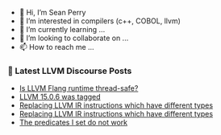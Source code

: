 - 👋 Hi, I’m Sean Perry
- 👀 I’m interested in compilers (c++, COBOL, llvm)
- 🌱 I’m currently learning ...
- 💞️ I’m looking to collaborate on ...
- 📫 How to reach me ...

<!---
s66perry/s66perry is a ✨ special ✨ repository because its `README.md` (this file) appears on your GitHub profile.
You can click the Preview link to take a look at your changes.
--->
### 📕 Latest LLVM Discourse Posts

<!-- DISCOURSE-LLVM:START -->
- [Is LLVM Flang runtime thread-safe?](https://discourse.llvm.org/t/is-llvm-flang-runtime-thread-safe/66879#post_6)
- [LLVM 15.0.6 was tagged](https://discourse.llvm.org/t/llvm-15-0-6-was-tagged/66886#post_2)
- [Replacing LLVM IR instructions which have different types](https://discourse.llvm.org/t/replacing-llvm-ir-instructions-which-have-different-types/66908#post_5)
- [Replacing LLVM IR instructions which have different types](https://discourse.llvm.org/t/replacing-llvm-ir-instructions-which-have-different-types/66908#post_4)
- [The predicates I set do not work](https://discourse.llvm.org/t/the-predicates-i-set-do-not-work/66910#post_10)
<!-- DISCOURSE-LLVM:END -->
